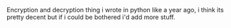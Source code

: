 Encryption and decryption thing i wrote in python like a year ago, i think its pretty decent but if i could be bothered i'd add more stuff.
